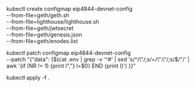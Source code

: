 kubectl create configmap eip4844-devnet-config \
  --from-file=geth/geth.sh \
  --from-file=lighthouse/lighthouse.sh \
  --from-file=geth/jwtsecret \
  --from-file=geth/genesis.json \
  --from-file=geth/enodes.list

kubectl patch configmap eip4844-devnet-config \
  --patch "{\"data\": {$(cat .env | grep -v '^#' | sed 's/^/\"/;s/=/\":\"/;s/$/\"/' | awk '{if (NR != 1) {print l","} l=$0} END {print l}') }}"


kubectl apply -f .